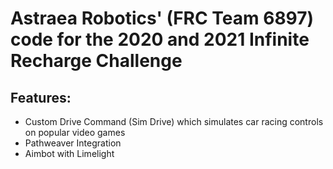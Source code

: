 # Astraea Robotics' (FRC Team 6897) code for the 2020 and 2021 Infinite Recharge Challenge

## Features:
  * Custom Drive Command (Sim Drive) which simulates car racing controls on popular video games
  * Pathweaver Integration 
  * Aimbot with Limelight 
